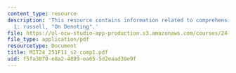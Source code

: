 ```yaml
---
content_type: resource
description: 'This resource contains information related to comprehension exercise
  1: russell, "On Denoting".'
file: https://ol-ocw-studio-app-production.s3.amazonaws.com/courses/24-251-introduction-to-philosophy-of-language-fall-2011/f5fa3870e8a24889ea655d2eaad30e9f_MIT24_251F11_s2_comp1.pdf
file_type: application/pdf
resourcetype: Document
title: MIT24_251F11_s2_comp1.pdf
uid: f5fa3870-e8a2-4889-ea65-5d2eaad30e9f
---
```

